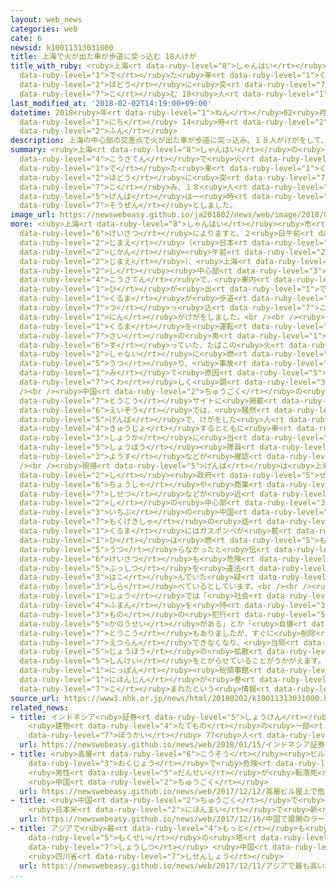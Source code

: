 ```yaml
---
layout: web_news
categories: web
cate: 6
newsid: k10011313031000
title: 上海で火が出た車が歩道に突っ込む 18人けが
title_with_ruby: <ruby>上海<rt data-ruby-level="8">しゃんはい</rt></ruby>で<ruby>火<rt data-ruby-level="1">ひ</rt></ruby>が<ruby>出<rt
  data-ruby-level="1">で</rt></ruby>た<ruby>車<rt data-ruby-level="1">くるま</rt></ruby>が<ruby>歩道<rt
  data-ruby-level="2">ほどう</rt></ruby>に<ruby>突<rt data-ruby-level="7">つ</rt></ruby>っ<ruby>込<rt
  data-ruby-level="7">こ</rt></ruby>む 18<ruby>人<rt data-ruby-level="1">にん</rt></ruby>けが
last_modified_at: '2018-02-02T14:19:00+09:00'
datetime: 2018<ruby>年<rt data-ruby-level="1">ねん</rt></ruby>02<ruby>月<rt data-ruby-level="1">がつ</rt></ruby>02<ruby>日<rt
  data-ruby-level="1">にち</rt></ruby> 14<ruby>時<rt data-ruby-level="2">じ</rt></ruby>19<ruby>分<rt
  data-ruby-level="2">ふん</rt></ruby>
description: 上海の中心部の交差点で火が出た車が歩道に突っ込み、１８人がけがをして、現場は一時、騒然としました。
summary: <ruby>上海<rt data-ruby-level="8">しゃんはい</rt></ruby>の<ruby>中心部<rt data-ruby-level="3">ちゅうしんぶ</rt></ruby>の<ruby>交差点<rt
  data-ruby-level="4">こうさてん</rt></ruby>で<ruby>火<rt data-ruby-level="1">ひ</rt></ruby>が<ruby>出<rt
  data-ruby-level="1">で</rt></ruby>た<ruby>車<rt data-ruby-level="1">くるま</rt></ruby>が<ruby>歩道<rt
  data-ruby-level="2">ほどう</rt></ruby>に<ruby>突<rt data-ruby-level="7">つ</rt></ruby>っ<ruby>込<rt
  data-ruby-level="7">こ</rt></ruby>み、１８<ruby>人<rt data-ruby-level="1">にん</rt></ruby>がけがをして、<ruby>現場<rt
  data-ruby-level="5">げんば</rt></ruby>は一<ruby>時<rt data-ruby-level="2">じ</rt></ruby>、<ruby>騒然<rt
  data-ruby-level="7">そうぜん</rt></ruby>としました。
image_url: https://newswebeasy.github.io/ja201802/news/web/image/2018/02/02/K10011313031_1802021508_1802021512_01_02.jpg
more: <ruby>上海<rt data-ruby-level="8">しゃんはい</rt></ruby><ruby>市<rt data-ruby-level="2">し</rt></ruby>の<ruby>警察<rt
  data-ruby-level="6">けいさつ</rt></ruby>によりますと、２<ruby>日午前<rt data-ruby-level="2">にちごぜん</rt></ruby>９<ruby>時前<rt
  data-ruby-level="2">じまえ</rt></ruby>（<ruby>日本<rt data-ruby-level="1">にっぽん</rt></ruby><ruby>時間<rt
  data-ruby-level="2">じかん</rt></ruby><ruby>午前<rt data-ruby-level="2">ごぜん</rt></ruby>１０<ruby>時前<rt
  data-ruby-level="2">じまえ</rt></ruby>）、<ruby>上海<rt data-ruby-level="8">しゃんはい</rt></ruby><ruby>市<rt
  data-ruby-level="2">し</rt></ruby><ruby>中心部<rt data-ruby-level="3">ちゅうしんぶ</rt></ruby>の<ruby>交差点<rt
  data-ruby-level="4">こうさてん</rt></ruby>で、<ruby>車内<rt data-ruby-level="2">しゃない</rt></ruby>から<ruby>火<rt
  data-ruby-level="1">ひ</rt></ruby>が<ruby>出<rt data-ruby-level="1">で</rt></ruby>た<ruby>車<rt
  data-ruby-level="1">くるま</rt></ruby>が<ruby>歩道<rt data-ruby-level="2">ほどう</rt></ruby>に<ruby>突<rt
  data-ruby-level="7">つ</rt></ruby>っ<ruby>込<rt data-ruby-level="7">こ</rt></ruby>み、１８<ruby>人<rt
  data-ruby-level="1">にん</rt></ruby>がけがをしました。<br /><br /><ruby>警察<rt data-ruby-level="6">けいさつ</rt></ruby>によりますと、<ruby>車<rt
  data-ruby-level="1">くるま</rt></ruby>を<ruby>運転<rt data-ruby-level="3">うんてん</rt></ruby>していた４０<ruby>歳<rt
  data-ruby-level="7">さい</rt></ruby>の<ruby>男<rt data-ruby-level="1">おとこ</rt></ruby>の<ruby>吸<rt
  data-ruby-level="6">す</rt></ruby>っていた、たばこの<ruby>火<rt data-ruby-level="1">ひ</rt></ruby>が<ruby>車内<rt
  data-ruby-level="2">しゃない</rt></ruby>に<ruby>燃<rt data-ruby-level="5">も</rt></ruby>え<ruby>移<rt
  data-ruby-level="5">うつ</rt></ruby>り、<ruby>事故<rt data-ruby-level="5">じこ</rt></ruby>につながったと<ruby>見<rt
  data-ruby-level="1">み</rt></ruby>て<ruby>原因<rt data-ruby-level="5">げんいん</rt></ruby>を<ruby>詳<rt
  data-ruby-level="7">くわ</rt></ruby>しく<ruby>調<rt data-ruby-level="3">しら</rt></ruby>べています。<br
  /><br /><ruby>中国<rt data-ruby-level="2">ちゅうごく</rt></ruby>の<ruby>動画<rt data-ruby-level="3">どうが</rt></ruby><ruby>投稿<rt
  data-ruby-level="7">とうこう</rt></ruby>サイトに<ruby>掲載<rt data-ruby-level="7">けいさい</rt></ruby>された<ruby>映像<rt
  data-ruby-level="6">えいぞう</rt></ruby>では、<ruby>騒然<rt data-ruby-level="7">そうぜん</rt></ruby>とする<ruby>現場<rt
  data-ruby-level="5">げんば</rt></ruby>で、けがをした<ruby>人<rt data-ruby-level="1">ひと</rt></ruby>を<ruby>救助<rt
  data-ruby-level="4">きゅうじょ</rt></ruby>するとともに<ruby>車<rt data-ruby-level="1">くるま</rt></ruby>の<ruby>消火<rt
  data-ruby-level="3">しょうか</rt></ruby>に<ruby>当<rt data-ruby-level="2">あ</rt></ruby>たる<ruby>消防<rt
  data-ruby-level="5">しょうぼう</rt></ruby><ruby>隊員<rt data-ruby-level="4">たいいん</rt></ruby>の<ruby>様子<rt
  data-ruby-level="3">ようす</rt></ruby>などが<ruby>確認<rt data-ruby-level="7">かくにん</rt></ruby>できます。<br
  /><br /><ruby>現場<rt data-ruby-level="5">げんば</rt></ruby>は<ruby>上海<rt data-ruby-level="8">しゃんはい</rt></ruby><ruby>市<rt
  data-ruby-level="2">し</rt></ruby><ruby>政府<rt data-ruby-level="5">せいふ</rt></ruby>の<ruby>庁舎<rt
  data-ruby-level="6">ちょうしゃ</rt></ruby>や<ruby>商業<rt data-ruby-level="3">しょうぎょう</rt></ruby><ruby>施設<rt
  data-ruby-level="7">しせつ</rt></ruby>などが<ruby>近<rt data-ruby-level="2">ちか</rt></ruby>くにある<ruby>市<rt
  data-ruby-level="2">し</rt></ruby>の<ruby>中心部<rt data-ruby-level="3">ちゅうしんぶ</rt></ruby>です。<ruby>一部<rt
  data-ruby-level="3">いちぶ</rt></ruby>の<ruby>中国<rt data-ruby-level="2">ちゅうごく</rt></ruby>メディアは、<ruby>目撃者<rt
  data-ruby-level="7">もくげきしゃ</rt></ruby>の<ruby>話<rt data-ruby-level="2">はなし</rt></ruby>として、<ruby>車<rt
  data-ruby-level="1">くるま</rt></ruby>にはガスボンベが<ruby>載<rt data-ruby-level="7">の</rt></ruby>せられていたものの、<ruby>火<rt
  data-ruby-level="1">ひ</rt></ruby>は<ruby>燃<rt data-ruby-level="5">も</rt></ruby>え<ruby>移<rt
  data-ruby-level="5">うつ</rt></ruby>らなかったと<ruby>伝<rt data-ruby-level="4">つた</rt></ruby>えていて、<ruby>警察<rt
  data-ruby-level="6">けいさつ</rt></ruby>も<ruby>危険<rt data-ruby-level="6">きけん</rt></ruby>な<ruby>物質<rt
  data-ruby-level="5">ぶっしつ</rt></ruby>を<ruby>違法<rt data-ruby-level="7">いほう</rt></ruby>に<ruby>運<rt
  data-ruby-level="3">はこ</rt></ruby>んでいた<ruby>疑<rt data-ruby-level="6">うたが</rt></ruby>いで<ruby>調<rt
  data-ruby-level="3">しら</rt></ruby>べているとしています。<br /><br /><ruby>中国<rt data-ruby-level="2">ちゅうごく</rt></ruby>のネット<ruby>上<rt
  data-ruby-level="1">じょう</rt></ruby>では「<ruby>社会<rt data-ruby-level="2">しゃかい</rt></ruby>に<ruby>不満<rt
  data-ruby-level="4">ふまん</rt></ruby>を<ruby>持<rt data-ruby-level="3">も</rt></ruby>つ<ruby>者<rt
  data-ruby-level="3">もの</rt></ruby>の<ruby>犯行<rt data-ruby-level="5">はんこう</rt></ruby>の<ruby>可能性<rt
  data-ruby-level="5">かのうせい</rt></ruby>がある」とか「<ruby>自爆<rt data-ruby-level="7">じばく</rt></ruby>テロのようだ」などといった<ruby>投稿<rt
  data-ruby-level="7">とうこう</rt></ruby>もありましたが、すぐに<ruby>削除<rt data-ruby-level="7">さくじょ</rt></ruby>されて<ruby>閲覧<rt
  data-ruby-level="7">えつらん</rt></ruby>できなくなり、<ruby>当局<rt data-ruby-level="3">とうきょく</rt></ruby>が<ruby>情報<rt
  data-ruby-level="5">じょうほう</rt></ruby>の<ruby>拡散<rt data-ruby-level="6">かくさん</rt></ruby>に<ruby>神経<rt
  data-ruby-level="5">しんけい</rt></ruby>をとがらせていることがうかがえます。<br /><br /><ruby>上海<rt data-ruby-level="8">しゃんはい</rt></ruby>にある<ruby>日本<rt
  data-ruby-level="1">にっぽん</rt></ruby><ruby>総領事館<rt data-ruby-level="5">そうりょうじかん</rt></ruby>によりますと、これまでのところ<ruby>日本人<rt
  data-ruby-level="1">にほんじん</rt></ruby>が<ruby>巻<rt data-ruby-level="7">ま</rt></ruby>き<ruby>込<rt
  data-ruby-level="7">こ</rt></ruby>まれたという<ruby>情報<rt data-ruby-level="5">じょうほう</rt></ruby>はないということです。
source_url: https://www3.nhk.or.jp/news/html/20180202/k10011313031000.html
related_news:
- title: インドネシア<ruby>証券<rt data-ruby-level="5">しょうけん</rt></ruby><ruby>取引所<rt data-ruby-level="3">とりひきじょ</rt></ruby>
    <ruby>建物<rt data-ruby-level="4">たてもの</rt></ruby>の<ruby>一部<rt data-ruby-level="3">いちぶ</rt></ruby><ruby>崩壊<rt
    data-ruby-level="7">ほうかい</rt></ruby> 77<ruby>人<rt data-ruby-level="1">にん</rt></ruby>けが
  url: https://newswebeasy.github.io/news/web/2018/01/15/インドネシア証券取引所-建物の一部崩壊-77人けが
- title: <ruby>高層<rt data-ruby-level="6">こうそう</rt></ruby><ruby>ビル<rt data-ruby-level="6">びる</rt></ruby><ruby>屋上<rt
    data-ruby-level="3">おくじょう</rt></ruby>で<ruby>危険<rt data-ruby-level="6">きけん</rt></ruby>なパフォーマンス
    <ruby>男性<rt data-ruby-level="5">だんせい</rt></ruby>が<ruby>転落死<rt data-ruby-level="3">てんらくし</rt></ruby>
    <ruby>中国<rt data-ruby-level="2">ちゅうごく</rt></ruby>
  url: https://newswebeasy.github.io/news/web/2017/12/12/高層ビル屋上で危険なパフォーマンス-男性が転落死-中国
- title: <ruby>中国<rt data-ruby-level="2">ちゅうごく</rt></ruby>で<ruby>展開<rt data-ruby-level="6">てんかい</rt></ruby>のラーメンチェーン
    <ruby>日本米<rt data-ruby-level="2">にほんまい</rt></ruby>で<ruby>新<rt data-ruby-level="2">しん</rt></ruby>メニュー
  url: https://newswebeasy.github.io/news/web/2017/12/16/中国で展開のラーメンチェーン-日本米で新メニュー
- title: アジアで<ruby>最<rt data-ruby-level="4">もっと</rt></ruby>も<ruby>高<rt data-ruby-level="2">たか</rt></ruby>い<ruby>木製<rt
    data-ruby-level="5">もくせい</rt></ruby>の<ruby>塔<rt data-ruby-level="7">とう</rt></ruby>が<ruby>焼失<rt
    data-ruby-level="7">しょうしつ</rt></ruby> <ruby>中国<rt data-ruby-level="2">ちゅうごく</rt></ruby>
    <ruby>四川省<rt data-ruby-level="7">しせんしょう</rt></ruby>
  url: https://newswebeasy.github.io/news/web/2017/12/11/アジアで最も高い木製の塔が焼失-中国-四川省
...
```

